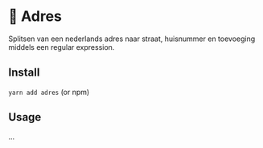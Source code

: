 # 🤟 Adres

Splitsen van een nederlands adres naar straat, huisnummer en toevoeging middels een regular expression.

## Install

`yarn add adres` (or npm)

## Usage

...
